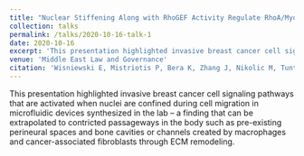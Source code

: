 ```yaml
---	
title: "Nuclear Stiffening Along with RhoGEF Activity Regulate RhoA/MyosinII-Dependent Contractility and Cell Migration Phenotype in Confinement"	
collection: talks	
permalink: /talks/2020-10-16-talk-1	
date: 2020-10-16
excerpt: 'This presentation highlighted invasive breast cancer cell signaling pathways that are activated when nuclei are confined during cell migration in microfluidic devices synthesized in the lab – a finding that can be extrapolated to contricted passageways in the body such as pre-existing perineural spaces and bone cavities or channels created by macrophages and cancer-associated fibroblasts through ECM remodeling. '
venue: 'Middle East Law and Governance'
citation: 'Wisniewski E, Mistriotis P, Bera K, Zhang J, Nikolic M, Tuntithavornwat S, Law R, Zhao R, <b>Habib D</b>, Kalab P, Scarcelli G, Konstantopoulos K. Nuclear Stiffening Along with RhoGEF Activity Regulate RhoA/MyosinII-Dependent Contractility and Cell Migration Phenotype in Confinement. Poster presented at: Biomedical Engineering Society Annual Meeting; October 16, 2020; Virtual.'
---	
```


This presentation highlighted invasive breast cancer cell signaling pathways that are activated when nuclei are confined during cell migration in microfluidic devices synthesized in the lab – a finding that can be extrapolated to contricted passageways in the body such as pre-existing perineural spaces and bone cavities or channels created by macrophages and cancer-associated fibroblasts through ECM remodeling. 
